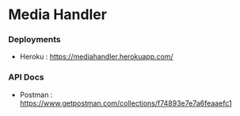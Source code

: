 # Media Handler

### Deployments

- Heroku : https://mediahandler.herokuapp.com/

### API Docs

- Postman : https://www.getpostman.com/collections/f74893e7e7a6feaaefc1
